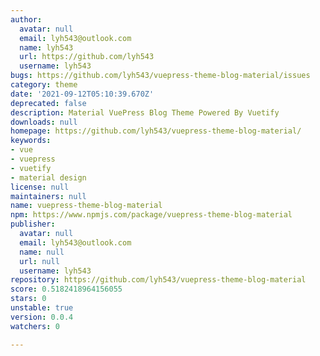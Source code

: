 ```yaml
---
author:
  avatar: null
  email: lyh543@outlook.com
  name: lyh543
  url: https://github.com/lyh543
  username: lyh543
bugs: https://github.com/lyh543/vuepress-theme-blog-material/issues
category: theme
date: '2021-09-12T05:10:39.670Z'
deprecated: false
description: Material VuePress Blog Theme Powered By Vuetify
downloads: null
homepage: https://github.com/lyh543/vuepress-theme-blog-material/
keywords:
- vue
- vuepress
- vuetify
- material design
license: null
maintainers: null
name: vuepress-theme-blog-material
npm: https://www.npmjs.com/package/vuepress-theme-blog-material
publisher:
  avatar: null
  email: lyh543@outlook.com
  name: null
  url: null
  username: lyh543
repository: https://github.com/lyh543/vuepress-theme-blog-material
score: 0.5182418964156055
stars: 0
unstable: true
version: 0.0.4
watchers: 0

---
```


